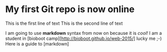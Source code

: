 # My first Git repo is now online 
This is the first line of text
This is the second line of text

I am going to use **markdown** syntax from now on because it is _cool!_
I am a student in [bioboot camp][http://bioboot.github.io/web-2015/] lucky me ;-)
Here is a guide to [markdown] 
